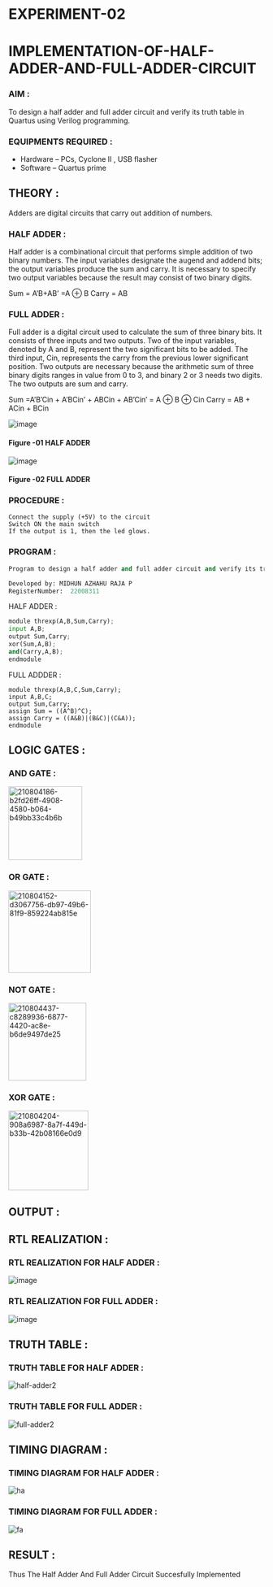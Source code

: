 # EXPERIMENT-02

# IMPLEMENTATION-OF-HALF-ADDER-AND-FULL-ADDER-CIRCUIT

### AIM :
To design a half adder and full adder circuit and verify its truth table in Quartus using Verilog programming.

### EQUIPMENTS REQUIRED : 

- Hardware – PCs, Cyclone II , USB flasher  
- Software – Quartus prime  

## THEORY :
Adders are digital circuits that carry out addition of numbers.

### HALF ADDER :
Half adder is a combinational circuit that performs simple addition of two binary numbers. The input variables designate the augend and addend bits; the output variables produce the sum and carry. It is necessary to specify two output variables because the result may consist of two binary digits.

Sum = A’B+AB’ =A ⊕ B Carry = AB

### FULL ADDER : 
Full adder is a digital circuit used to calculate the sum of three binary bits. It consists of three inputs and two outputs. Two of the input variables, denoted by A and B, represent the two significant bits to be added. The third input, Cin, represents the carry from the previous lower significant position. Two outputs are necessary because the arithmetic sum of three binary digits ranges in value from 0 to 3, and binary 2 or 3 needs two digits. The two outputs are sum and carry.

Sum =A’B’Cin + A’BCin’ + ABCin + AB’Cin’ = A ⊕ B ⊕ Cin Carry = AB + ACin + BCin

 ![image](https://user-images.githubusercontent.com/36288975/163552156-a13e5a56-c638-4110-97d9-8896907c8d25.png)

#### Figure -01 HALF ADDER 


![image](https://user-images.githubusercontent.com/36288975/163552057-b3547877-6d07-45b4-b7e0-bcfebfad9e1d.png)

#### Figure -02 FULL ADDER 

### PROCEDURE :
```
Connect the supply (+5V) to the circuit
Switch ON the main switch
If the output is 1, then the led glows.
```
### 
### PROGRAM : 
```python
Program to design a half adder and full adder circuit and verify its truth table in quartus using Verilog programming.  

Developed by: MIDHUN AZHAHU RAJA P  
RegisterNumber:  22008311
```
HALF ADDER :
```python
module threxp(A,B,Sum,Carry);  
input A,B;   
output Sum,Carry; 
xor(Sum,A,B);  
and(Carry,A,B);  
endmodule
```
FULL ADDDER :  
```
module threxp(A,B,C,Sum,Carry);  
input A,B,C;  
output Sum,Carry;    
assign Sum = ((A^B)^C);  
assign Carry = ((A&B)|(B&C)|(C&A));   
endmodule  
```
## LOGIC GATES : 

### AND GATE :

<img width="145" alt="210804186-b2fd26ff-4908-4580-b064-b49bb33c4b6b" src="https://user-images.githubusercontent.com/118054670/211067110-3f48e804-9284-408a-ac7c-2c5d43cee25a.png">

### OR GATE :

<img width="162" alt="210804152-d3067756-db97-49b6-81f9-859224ab815e" src="https://user-images.githubusercontent.com/118054670/211066726-53d1cea4-2666-44cc-a9d0-6c6f868087ca.png">


### NOT GATE : 

<img width="153" alt="210804437-c8289936-6877-4420-ac8e-b6de9497de25" src="https://user-images.githubusercontent.com/118054670/211067802-a0a0d45d-573b-4899-8564-8d08a53f8425.png">

### XOR GATE :

<img width="157" alt="210804204-908a6987-8a7f-449d-b33b-42b08166e0d9" src="https://user-images.githubusercontent.com/118054670/211067911-0fb99182-1b1a-4f16-9bd8-d61c5a477b57.png">

## OUTPUT : 

## RTL REALIZATION :

### RTL REALIZATION FOR HALF ADDER :

![image](https://user-images.githubusercontent.com/118054670/211161751-572d5548-4bf1-41a8-b1fe-bd1505c21b69.png)

### RTL REALIZATION FOR FULL ADDER :

![image](https://user-images.githubusercontent.com/118054670/211162748-d082d6ef-c27d-41ef-98ee-bc33b13db3b6.png)



## TRUTH TABLE :

### TRUTH TABLE FOR HALF ADDER :

![half-adder2](https://user-images.githubusercontent.com/118054670/211164200-505cd797-c838-4090-9628-00952377db36.png)

### TRUTH TABLE FOR FULL ADDER :

![full-adder2](https://user-images.githubusercontent.com/118054670/211164162-fa1e9a14-b88c-4b07-abe2-07ab62d789f1.png)

## TIMING DIAGRAM :

### TIMING DIAGRAM FOR HALF ADDER :
![ha](https://user-images.githubusercontent.com/118054670/215306559-c0f8079c-85c3-438e-ad6b-8c5e57f5fb76.png)


### TIMING DIAGRAM FOR FULL ADDER :

![fa](https://user-images.githubusercontent.com/118054670/215306561-63759f27-3a5c-4424-b732-f012d8711f62.png)

## RESULT :
Thus The Half Adder And Full Adder Circuit Succesfully Implemented
